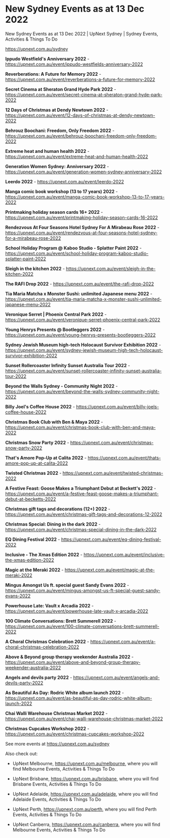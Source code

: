 # New Sydney Events as at 13 Dec 2022
New Sydney Events as at 13 Dec 2022 | UpNext Sydney | Sydney Events, Activities &amp; Things To Do

https://upnext.com.au/sydney


**Ippudo Westfield's Anniversary 2022** - https://upnext.com.au/event/ippudo-westfields-anniversary-2022

**Reverberations: A Future for Memory 2022** - https://upnext.com.au/event/reverberations-a-future-for-memory-2022

**Secret Cinema at Sheraton Grand Hyde Park 2022** - https://upnext.com.au/event/secret-cinema-at-sheraton-grand-hyde-park-2022

**12 Days of Christmas at Dendy Newtown 2022** - https://upnext.com.au/event/12-days-of-christmas-at-dendy-newtown-2022

**Behrouz Boochani: Freedom, Only Freedom 2022** - https://upnext.com.au/event/behrouz-boochani-freedom-only-freedom-2022

**Extreme heat and human health 2022** - https://upnext.com.au/event/extreme-heat-and-human-health-2022

**Generation Women Sydney: Anniversary 2022** - https://upnext.com.au/event/generation-women-sydney-anniversary-2022

**Leerdo 2022** - https://upnext.com.au/event/leerdo-2022

**Manga comic book workshop (13 to 17 years) 2022** - https://upnext.com.au/event/manga-comic-book-workshop-13-to-17-years-2022

**Printmaking holiday season cards 16+ 2022** - https://upnext.com.au/event/printmaking-holiday-season-cards-16-2022

**Rendezvous At Four Seasons Hotel Sydney For A Mirabeau Rose 2022** - https://upnext.com.au/event/rendezvous-at-four-seasons-hotel-sydney-for-a-mirabeau-rose-2022

**School Holiday Program @ Kaboo Studio - Splatter Paint 2022** - https://upnext.com.au/event/school-holiday-program-kaboo-studio-splatter-paint-2022

**Sleigh in the kitchen 2022** - https://upnext.com.au/event/sleigh-in-the-kitchen-2022

**The RAFI Drop 2022** - https://upnext.com.au/event/the-rafi-drop-2022

**Tia Maria Matcha x Monster Sushi: unlimited Japanese menu 2022** - https://upnext.com.au/event/tia-maria-matcha-x-monster-sushi-unlimited-japanese-menu-2022

**Veronique Serret | Phoenix Central Park 2022** - https://upnext.com.au/event/veronique-serret-phoenix-central-park-2022

**Young Henrys Presents @ Bootleggers 2022** - https://upnext.com.au/event/young-henrys-presents-bootleggers-2022

**Sydney Jewish Museum high-tech Holocaust Survivor Exhibition 2022** - https://upnext.com.au/event/sydney-jewish-museum-high-tech-holocaust-survivor-exhibition-2022

**Sunset Rollercoaster Infinity Sunset Australia Tour 2022** - https://upnext.com.au/event/sunset-rollercoaster-infinity-sunset-australia-tour-2022

**Beyond the Walls Sydney - Community Night 2022** - https://upnext.com.au/event/beyond-the-walls-sydney-community-night-2022

**Billy Joel's Coffee House 2022** - https://upnext.com.au/event/billy-joels-coffee-house-2022

**Christmas Book Club with Ben & Maya 2022** - https://upnext.com.au/event/christmas-book-club-with-ben-and-maya-2022

**Christmas Snow Party 2022** - https://upnext.com.au/event/christmas-snow-party-2022

**That's Amore Pop-Up at Calita 2022** - https://upnext.com.au/event/thats-amore-pop-up-at-calita-2022

**Twisted Christmas 2022** - https://upnext.com.au/event/twisted-christmas-2022

**A Festive Feast: Goose Makes a Triumphant Debut at Beckett's 2022** - https://upnext.com.au/event/a-festive-feast-goose-makes-a-triumphant-debut-at-becketts-2022

**Christmas gift tags and decorations (12+) 2022** - https://upnext.com.au/event/christmas-gift-tags-and-decorations-12-2022

**Christmas Special: Dining in the dark 2022** - https://upnext.com.au/event/christmas-special-dining-in-the-dark-2022

**EQ Dining Festival 2022** - https://upnext.com.au/event/eq-dining-festival-2022

**Inclusive - The Xmas Edition 2022** - https://upnext.com.au/event/inclusive-the-xmas-edition-2022

**Magic at the Meraki 2022** - https://upnext.com.au/event/magic-at-the-meraki-2022

**Mingus Amongst Us ft. special guest Sandy Evans 2022** - https://upnext.com.au/event/mingus-amongst-us-ft-special-guest-sandy-evans-2022

**Powerhouse Late: Vault x Arcadia 2022** - https://upnext.com.au/event/powerhouse-late-vault-x-arcadia-2022

**100 Climate Conversations: Brett Summerell 2022** - https://upnext.com.au/event/100-climate-conversations-brett-summerell-2022

**A Choral Christmas Celebration 2022** - https://upnext.com.au/event/a-choral-christmas-celebration-2022

**Above & Beyond group therapy weekender Australia 2022** - https://upnext.com.au/event/above-and-beyond-group-therapy-weekender-australia-2022

**Angels and devils party 2022** - https://upnext.com.au/event/angels-and-devils-party-2022

**As Beautiful As Day: Rodric White album launch 2022** - https://upnext.com.au/event/as-beautiful-as-day-rodric-white-album-launch-2022

**Chai Walli Warehouse Christmas Market 2022** - https://upnext.com.au/event/chai-walli-warehouse-christmas-market-2022

**Christmas Cupcakes Workshop 2022** - https://upnext.com.au/event/christmas-cupcakes-workshop-2022



See more events at https://upnext.com.au/sydney


Also check out:

* UpNext Melbourne, https://upnext.com.au/melbourne, where you will find Melbourne Events, Activities & Things To Do

* UpNext Brisbane, https://upnext.com.au/brisbane, where you will find Brisbane Events, Activities & Things To Do

* UpNext Adelaide, https://upnext.com.au/adelaide, where you will find Adelaide Events, Activities & Things To Do

* UpNext Perth, https://upnext.com.au/perth, where you will find Perth Events, Activities & Things To Do

* UpNext Canberra, https://upnext.com.au/canberra, where you will find Melbourne Events, Activities & Things To Do